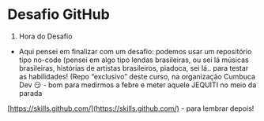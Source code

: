# Desafio GitHub

1. Hora do Desafio&#x20;

* Aqui pensei em finalizar com um desafio: podemos usar um repositório tipo no-code (pensei em algo tipo lendas brasileiras, ou sei lá músicas brasileiras, histórias de artistas brasileiros, piadoca, sei lá.. para testar as habilidades! (Repo “exclusivo” deste curso, na organização Cumbuca Dev 😏 - bom para medirmos a febre e meter aquele JEQUITI no meio da parada

[https://skills.github.com/](https://skills.github.com/) - para lembrar depois!
